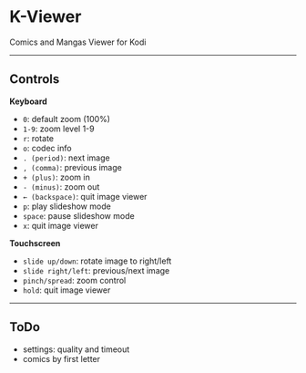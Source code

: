 # K-Viewer

Comics and Mangas Viewer for Kodi

---

## Controls

**Keyboard**

- `0`: default zoom (100%)
- `1-9`: zoom level 1-9
- `r`: rotate
- `o`: codec info
- `. (period)`: next image
- `, (comma)`: previous image
- `+ (plus)`: zoom in
- `- (minus)`: zoom out
- `← (backspace)`: quit image viewer
- `p`: play slideshow mode
- `space`: pause slideshow mode
- `x`: quit image viewer

**Touchscreen**

- `slide up/down`: rotate image to right/left
- `slide right/left`: previous/next image
- `pinch/spread`: zoom control
- `hold`: quit image viewer

---

## ToDo

- settings: quality and timeout
- comics by first letter
